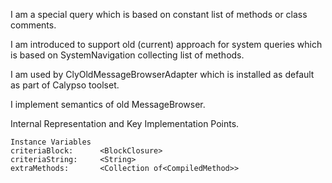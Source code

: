 I am a special query which is based on constant list of methods or class comments. 

I am introduced to support old (current) approach for system queries which is based on SystemNavigation collecting list of methods.

I am used by ClyOldMessageBrowserAdapter which is installed as default as part of Calypso toolset.

I implement semantics of old MessageBrowser.
 
Internal Representation and Key Implementation Points.

    Instance Variables
	criteriaBlock:		<BlockClosure>
	criteriaString:		<String>
	extraMethods:		<Collection of<CompiledMethod>>